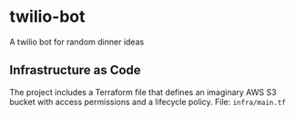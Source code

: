 # twilio-bot
A twilio bot for random dinner ideas

## Infrastructure as Code

The project includes a Terraform file that defines an imaginary AWS S3 bucket with access permissions and a lifecycle policy.
File: `infra/main.tf`
